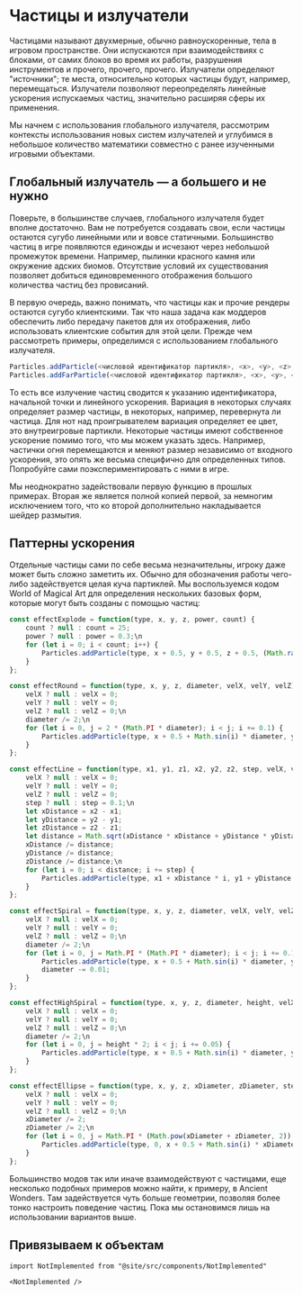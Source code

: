 # Частицы и излучатели

Частицами называют двухмерные, обычно равноускоренные, тела в игровом пространстве. Они испускаются при взаимодействиях с блоками, от самих блоков во время их работы, разрушения инструментов и прочего, прочего, прочего. Излучатели определяют "источники"; те места, относительно которых частицы будут, например, перемещаться. Излучатели позволяют переопределять линейные ускорения испускаемых частиц, значительно расширяя сферы их применения.

Мы начнем с использования глобального излучателя, рассмотрим контексты использования новых систем излучателей и углубимся в небольшое количество математики совместно с ранее изученными игровыми объектами.

## Глобальный излучатель — а большего и не нужно

Поверьте, в большинстве случаев, глобального излучателя будет вполне достаточно. Вам не потребуется создавать свои, если частицы остаются сугубо линейными или и вовсе статичными. Большинство частиц в игре появляются единожды и исчезают через небольшой промежуток времени. Например, пылинки красного камня или окружение адских биомов. Отсутствие условий их существования позволяет добиться единовременного отображения большого количества частиц без провисаний.

В первую очередь, важно понимать, что частицы как и прочие рендеры остаются сугубо клиентскими. Так что наша задача как моддеров обеспечить либо передачу пакетов для их отображения, либо использовать клиентские события для этой цели. Прежде чем рассмотреть примеры, определимся с использованием глобального излучателя.

```js
Particles.addParticle(<числовой идентификатор партикля>, <x>, <y>, <z>, <ускорение по x>, <ускорение по y>, <ускорение по x>, <вариация партикля>);
Particles.addFarParticle(<числовой идентификатор партикля>, <x>, <y>, <z>, <ускорение по x>, <ускорение по y>, <ускорение по x>, <вариация партикля>);
```

То есть все излучение частиц сводится к указанию идентификатора, начальной точки и линейного ускорения. Вариация в некоторых случаях определяет размер частицы, в некоторых, например, перевернута ли частица. Для нот над проигрывателем вариация определяет ее цвет, это внутреигровые партикли. Некоторые частицы имеют собственное ускорение помимо того, что мы можем указать здесь. Например, частички огня перемещаются и меняют размер независимо от входного ускорения, это опять же весьма специфично для определенных типов. Попробуйте сами поэкспериментировать с ними в игре.

Мы неоднократно задействовали первую функцию в прошлых примерах. Вторая же является полной копией первой, за немногим исключением того, что ко второй дополнительно накладывается шейдер размытия.

## Паттерны ускорения

Отдельные частицы сами по себе весьма незначительны, игроку даже может быть сложно заметить их. Обычно для обозначения работы чего-либо задействуется целая куча партиклей. Мы воспользуемся кодом World of Magical Art для определения нескольких базовых форм, которые могут быть созданы с помощью частиц:

<Tabs lazy>
<TabItem value="explode" label="Взрыв">

```js
const effectExplode = function(type, x, y, z, power, count) {
    count ? null : count = 25;
    power ? null : power = 0.3;\n
    for (let i = 0; i < count; i++) {
        Particles.addParticle(type, x + 0.5, y + 0.5, z + 0.5, (Math.random() - 0.5) * power, (Math.random() - 0.5) * power, (Math.random() - 0.5) * power, 0);
    }
};
```

</TabItem>
<TabItem value="round" label="Окружность">

```js
const effectRound = function(type, x, y, z, diameter, velX, velY, velZ) {
    velX ? null : velX = 0;
    velY ? null : velY = 0;
    velZ ? null : velZ = 0;\n
    diameter /= 2;\n
    for (let i = 0, j = 2 * (Math.PI * diameter); i < j; i += 0.1) {
        Particles.addParticle(type, x + 0.5 + Math.sin(i) * diameter, y, z + 0.5 + Math.cos(i) * diameter, velX, velY, velZ, 0);
    }
};
```

</TabItem>
<TabItem value="line" label="Линия">

```js
const effectLine = function(type, x1, y1, z1, x2, y2, z2, step, velX, velY, velZ) {
    velX ? null : velX = 0;
    velY ? null : velY = 0;
    velZ ? null : velZ = 0;
    step ? null : step = 0.1;\n
    let xDistance = x2 - x1;
    let yDistance = y2 - y1;
    let zDistance = z2 - z1;
    let distance = Math.sqrt(xDistance * xDistance + yDistance * yDistance + zDistance * zDistance);
    xDistance /= distance;
    yDistance /= distance;
    zDistance /= distance;\n
    for (let i = 0; i < distance; i += step) {
        Particles.addParticle(type, x1 + xDistance * i, y1 + yDistance * i, z1 + zDistance * i, velX, velY, velZ, 0);
    }
};
```

</TabItem>
<TabItem value="spiral" label="Спираль">

```js
const effectSpiral = function(type, x, y, z, diameter, velX, velY, velZ) {
    velX ? null : velX = 0;
    velY ? null : velY = 0;
    velZ ? null : velZ = 0;\n
    diameter /= 2;\n
    for (let i = 0, j = Math.PI * (Math.PI * diameter); i < j; i += 0.1) {
        Particles.addParticle(type, x + 0.5 + Math.sin(i) * diameter, y + 0.1, z + 0.5 + Math.cos(i) * diameter, velX, velY, velZ, 0);
        diameter -= 0.01;
    }
};
```

</TabItem>
<TabItem value="highSpiral" label="Высокая спираль">

```js
const effectHighSpiral = function(type, x, y, z, diameter, height, velX, velY, velZ) {
    velX ? null : velX = 0;
    velY ? null : velY = 0;
    velZ ? null : velZ = 0;\n
    diameter /= 2;\n
    for (let i = 0, j = height * 2; i < j; i += 0.05) {
        Particles.addParticle(type, x + 0.5 + Math.sin(i) * diameter, y + (i / 2), z + 0.5 + Math.cos(i) * diameter, velX, velY, velZ, 0);
    }
};
```

</TabItem>
<TabItem value="ellipse" label="Эллипс">

```js
const effectEllipse = function(type, x, y, z, xDiameter, zDiameter, step, velX, velY, velZ) {
    velX ? null : velX = 0;
    velY ? null : velY = 0;
    velZ ? null : velZ = 0;\n
    xDiameter /= 2;
    zDiameter /= 2;\n
    for (let i = 0, j = Math.PI * (Math.pow(xDiameter + zDiameter, 2)); i < j; i += 0.05) {
        Particles.addParticle(type, 0, x + 0.5 + Math.sin(i) * xDiameter, y + 0.1, z + 0.5 + Math.cos(i) * zDiameter, velX, velY, velZ, 0);
    }
};
```

</TabItem>
</Tabs>

Большинство модов так или иначе взаимодействуют с частицами, еще несколько подобных примеров можно найти, к примеру, в Ancient Wonders. Там задействуется чуть больше геометрии, позволяя более тонко настроить поведение частиц. Пока мы остановимся лишь на использовании вариантов выше.

## Привязываем к объектам

```mdx-code-block
import NotImplemented from "@site/src/components/NotImplemented"

<NotImplemented />
```
